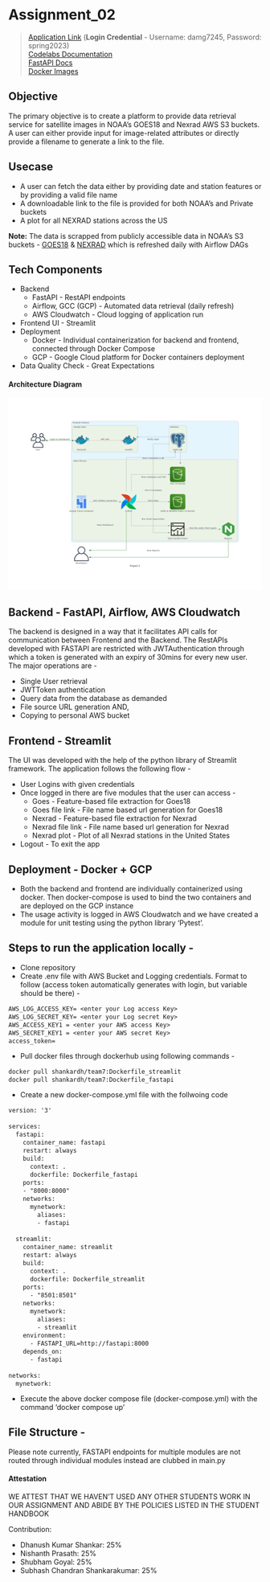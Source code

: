 # Assignment_02

> [Application Link](http://34.73.178.159:8501/login) (**Login Credential** - Username: damg7245, Password: spring2023)  <br>
> [Codelabs Documentation](https://codelabs-preview.appspot.com/?file_id=1mYE7swaLKECj7j_yHg2l7awS30_TEiA891EELlxv6H8#0 )<br>
> [FastAPI Docs](http://34.73.178.159:8000/docs) <br>
> [Docker Images](https://hub.docker.com/r/shankardh/team7/tags) <br>


## Objective

The primary objective is to create a platform to provide data retrieval service for satellite images in NOAA’s GOES18 and Nexrad AWS S3 buckets. A user can either provide input for image-related attributes or directly provide a filename to generate a link to the file.

## Usecase

- A user can fetch the data either by providing date and station features or by providing a valid file name
- A downloadable link to the file is provided for both NOAA’s and Private buckets
- A plot for all NEXRAD stations across the US

**Note:** The data is scrapped from publicly accessible data in NOAA’s S3 buckets - [GOES18](https://noaa-goes18.s3.amazonaws.com/index.html#ABI-L1b-RadC/) & [NEXRAD](https://noaa-nexrad-level2.s3.amazonaws.com/index.html) which is refreshed daily with Airflow DAGs

## Tech Components

- Backend 
  - FastAPI - RestAPI endpoints 
  - Airflow, GCC (GCP) - Automated data retrieval (daily refresh) 
  - AWS Cloudwatch - Cloud logging of application run
- Frontend UI - Streamlit 
- Deployment 
  - Docker - Individual containerization for backend and frontend, connected through Docker Compose 
  - GCP - Google Cloud platform for Docker containers deployment
- Data Quality Check - Great Expectations

#### Architecture Diagram
![alt text](project_2.png)

## Backend - FastAPI, Airflow, AWS Cloudwatch

The backend is designed in a way that it facilitates API calls for communication between Frontend and the Backend. The RestAPIs developed with FASTAPI are restricted with JWTAuthentication through which a token is generated with an expiry of 30mins for every new user. The major operations are - 
- Single User retrieval
- JWTToken authentication
- Query data from the database as demanded
- File source URL generation AND, 
- Copying to personal AWS bucket

## Frontend - Streamlit

The UI was developed with the help of the python library of Streamlit framework. The application follows the following flow - 

- User Logins with given credentials
- Once logged in there are five modules that the user can access - 
  - Goes - Feature-based file extraction for Goes18 
  - Goes file link - File name based url generation for Goes18
  - Nexrad - Feature-based file extraction for Nexrad
  - Nexrad file link - File name based url generation for Nexrad
  - Nexrad plot - Plot of all Nexrad stations in the United States
- Logout - To exit the app

## Deployment - Docker + GCP

- Both the backend and frontend are individually containerized using docker. Then docker-compose is used to bind the two containers and are deployed on the GCP instance
- The usage activity is logged in AWS Cloudwatch and we have created a module for unit testing using the python library ‘Pytest’. 

## Steps to run the application locally - 

- Clone repository 
- Create .env file with AWS Bucket and Logging credentials. Format to follow (access token automatically generates with login, but variable should be there) -
```
AWS_LOG_ACCESS_KEY= <enter your Log access Key>
AWS_LOG_SECRET_KEY= <enter your Log secret Key>
AWS_ACCESS_KEY1 = <enter your AWS access Key>
AWS_SECRET_KEY1 = <enter your AWS secret Key>
access_token=
 ```
- Pull docker files through dockerhub using following commands - 
```
docker pull shankardh/team7:Dockerfile_streamlit
docker pull shankardh/team7:Dockerfile_fastapi
```
- Create a new docker-compose.yml file with the follwoing code 

```
version: '3'

services:
  fastapi:
    container_name: fastapi
    restart: always
    build:
      context: .
      dockerfile: Dockerfile_fastapi
    ports:
    - "8000:8000"
    networks:
      mynetwork:
        aliases:
        - fastapi

  streamlit:
    container_name: streamlit
    restart: always
    build: 
      context: .
      dockerfile: Dockerfile_streamlit
    ports:
      - "8501:8501"
    networks:
      mynetwork:
        aliases:
        - streamlit
    environment:
      - FASTAPI_URL=http://fastapi:8000
    depends_on:
      - fastapi

networks:
  mynetwork:

```
- Execute the above docker compose file (docker-compose.yml) with the command ‘docker compose up’

## File Structure - 

Please note currently, FASTAPI endpoints for multiple modules are not routed through individual modules instead are clubbed in main.py


#### Attestation
WE ATTEST THAT WE HAVEN’T USED ANY OTHER STUDENTS WORK IN OUR ASSIGNMENT AND ABIDE BY THE POLICIES LISTED IN THE STUDENT HANDBOOK



Contribution:
- Dhanush Kumar Shankar: 25%
- Nishanth Prasath: 25%
- Shubham Goyal: 25%
- Subhash Chandran Shankarakumar: 25%
